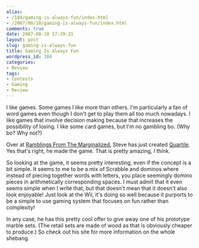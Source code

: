 ```yaml
---
alias:
- /184/gaming-is-always-fun/index.html
- /2007/08/10/gaming-is-always-fun/index.html
comments: true
date: 2007-08-10 17:29:21
layout: post
slug: gaming-is-always-fun
title: Gaming Is Always Fun
wordpress_id: 184
categories:
- Review
tags:
- Contests
- Gaming
- Review
---
```


I like games.  Some games I like more than others.  I'm particularly a fan of word games even though I don't get to play them all too much nowadays.  I like games that involve decision making because that increases the possibility of losing.  I like some card games, but I'm no gambling bo.  (Why bo?  Why not?)

Over at [Ramblings From The Marginalized](http://www.hmtk.com), Steve has just created [Quartile](http://www.hmtk.com/archives/quartile.html).  Yes that's right, he made the game.  That is pretty amazing, I think.

So looking at the game, it seems pretty interesting, even if the concept is a bit simple.  It seems to me to be a mix of Scrabble and dominos where instead of piecing together words with letters, you place seemingly domino pieces in arithmetically corresponding spaces.  I must admit that it even seems simple when I write that, but that doesn't mean that it doesn't also look enjoyable!  Just look at the Wii, it's doing so well because it purports to be a simple to use gaming system that focuses on fun rather than complexity!

In any case, he has this pretty cool offer to give away one of his prototype marble sets.  (The retail sets are made of wood as that is obviously cheaper to produce.)  So check out his site for more information on the whole shebang.
